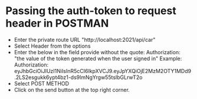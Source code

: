 # Passing the auth-token to request header in POSTMAN

- Enter the private route URL "http://localhost:2021/api/car"
- Select Header from the options
- Enter the below in the field provide without the quote:
  Authorization: "the value of the token generated when the user signed in"
  Example:
  Authorization: eyJhbGciOiJIUzI1NiIsInR5cCI6IkpXVCJ9.eyJpYXQiOjE2MzM2OTY1MDd9.2LS2esgukk6ypt4bz1-ds9lmNgYrgw55tsIbGLrwT2o
- Select POST METHOD
- Click on the send button at the top right corner.
